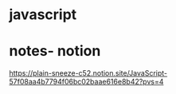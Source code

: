 # javascript
#  notes- notion
https://plain-sneeze-c52.notion.site/JavaScript-57f08aa4b7794f06bc02baae616e8b42?pvs=4
